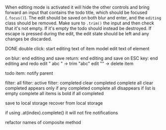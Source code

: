 
When editing mode is activated it will hide the other controls and bring forward an input that contains the todo title, which should be focused (`.focus()`). The edit should be saved on both blur and enter, and the `editing` class should be removed. Make sure to `.trim()` the input and then check that it's not empty. If it's empty the todo should instead be destroyed. If escape is pressed during the edit, the edit state should be left and any changes be discarded.

DONE double click: start editing text of item
model edit text of element

on blur: end editing and save
return: end editing and save
on ESC key: end editing and redo
edit " abc " -> trim "abc"
edit "" -> delete item


todo item: notify parent


filter: all
filter: active
filter: completed
clear completed
complete all
clear completed appears only if any completed
complete all disappears if list is empty
complete all items is bold if all completed

save to local storage
recover from local storage

if using .at(index).complete() it will not fire notifications

refactor names of composite method